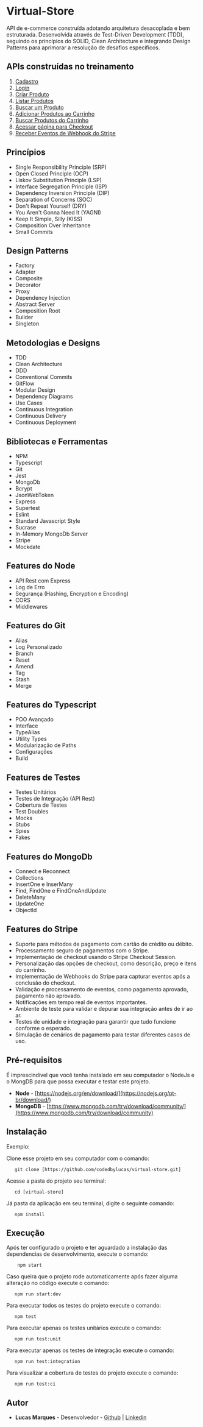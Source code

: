 # Virtual-Store
API de e-commerce construída adotando arquitetura desacoplada e bem estruturada. Desenvolvida através de Test-Driven Development (TDD), seguindo os princípios do SOLID, Clean Architecture e integrando Design Patterns para aprimorar a resolução de desafios específicos.


## APIs construídas no treinamento

1. [Cadastro](./requirements/access/signup.md)
2. [Login](./requirements/access/login.md)
3. [Criar Produto](./requirements/product/add-product.md)
4. [Listar Produtos](./requirements/product/load-all-products.md)
5. [Buscar um Produto](./requirements/product/load-one-product.md)
6. [Adicionar Produtos ao Carrinho](./requirements/cart/add-product-to-cart.md)
7. [Buscar Produtos do Carrinho](./requirements/cart/load-cart.md)
8. [Acessar página para Checkout](./requirements/checkout/checkout.md)
9. [Receber Eventos de Webhook do Stripe](./requirements/events/transaction/checkout-completed.md)


## Princípios

- Single Responsibility Principle (SRP)
- Open Closed Principle (OCP)
- Liskov Substitution Principle (LSP)
- Interface Segregation Principle (ISP)
- Dependency Inversion Principle (DIP)
- Separation of Concerns (SOC)
- Don't Repeat Yourself (DRY)
- You Aren't Gonna Need It (YAGNI)
- Keep It Simple, Silly (KISS)
- Composition Over Inheritance
- Small Commits


## Design Patterns

- Factory
- Adapter
- Composite
- Decorator
- Proxy
- Dependency Injection
- Abstract Server
- Composition Root
- Builder
- Singleton


## Metodologias e Designs

- TDD
- Clean Architecture
- DDD
- Conventional Commits
- GitFlow
- Modular Design
- Dependency Diagrams
- Use Cases
- Continuous Integration
- Continuous Delivery
- Continuous Deployment


## Bibliotecas e Ferramentas

- NPM
- Typescript
- Git
- Jest
- MongoDb
- Bcrypt
- JsonWebToken
- Express
- Supertest
- Eslint
- Standard Javascript Style
- Sucrase
- In-Memory MongoDb Server
- Stripe
- Mockdate


## Features do Node

- API Rest com Express
- Log de Erro
- Segurança (Hashing, Encryption e Encoding)
- CORS
- Middlewares


## Features do Git

- Alias
- Log Personalizado
- Branch
- Reset
- Amend
- Tag
- Stash
- Merge


## Features do Typescript

- POO Avançado
- Interface
- TypeAlias
- Utility Types
- Modularização de Paths
- Configurações
- Build


## Features de Testes

- Testes Unitários
- Testes de Integração (API Rest)
- Cobertura de Testes
- Test Doubles
- Mocks
- Stubs
- Spies
- Fakes

## Features do MongoDb

- Connect e Reconnect
- Collections
- InsertOne e InserMany
- Find, FindOne e FindOneAndUpdate
- DeleteMany
- UpdateOne
- ObjectId

## Features do Stripe

- Suporte para métodos de pagamento com cartão de crédito ou débito.
- Processamento seguro de pagamentos com o Stripe.
- Implementação de checkout usando o Stripe Checkout Session.
- Personalização das opções de checkout, como descrição, preço e itens do carrinho.
- Implementação de Webhooks do Stripe para capturar eventos após a conclusão do checkout.
- Validação e processamento de eventos, como pagamento aprovado, pagamento não aprovado.
- Notificações em tempo real de eventos importantes.
- Ambiente de teste para validar e depurar sua integração antes de ir ao ar.
- Testes de unidade e integração para garantir que tudo funcione conforme o esperado.
- Simulação de cenários de pagamento para testar diferentes casos de uso.


## Pré-requisitos

É imprescindível que você tenha instalado em seu computador o NodeJs e o MongDB para que possa executar e testar este projeto.

- **Node** - [https://nodejs.org/en/download/](https://nodejs.org/pt-br/download/)
- **MongoDB** - [https://www.mongodb.com/try/download/community/](https://www.mongodb.com/try/download/community)

## Instalação

 Exemplo:

 Clone esse projeto em seu computador com o comando:

 ```
 	git clone [https://github.com/codedbylucas/virtual-store.git]
 ```

 Acesse a pasta do projeto seu terminal:

 ```
 	cd [virtual-store]
 ```

 Já pasta da aplicação em seu terminal, digite o seguinte comando:

 ```
 	npm install
 ```


## Execução

Após ter configurado o projeto e ter aguardado a instalação das dependencias de desenvolvimento, execute o comando:

```
 	npm start
```

 Caso queira que o projeto rode automaticamente após fazer alguma alteração no código execute o comando:

 ```
 	npm run start:dev
 ```

Para executar todos os testes do projeto execute o comando:

 ```
 	npm test
 ```

Para executar apenas os testes unitários execute o comando:

 ```
 	npm run test:unit
 ```

Para executar apenas os testes de integração execute o comando:

 ```
 	npm run test:integration
 ```

Para visualizar a cobertura de testes do projeto execute o comando:

 ```
 	npm run test:ci
 ```


## Autor

- **Lucas Marques** - Desenvolvedor - [Github](https://github.com/codedbylucas) | [Linkedin](https://www.linkedin.com/in/codedbylucas/)
 
